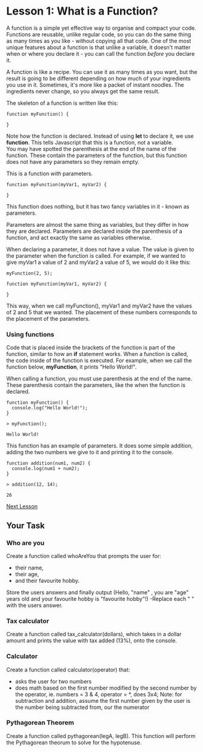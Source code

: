 # Lesson 1: What is a Function?

A function is a simple yet effective way to organise and compact your code. Functions are reusable, unlike regular code, so you can do the same thing as many times as you like - without copying all that code. One of the most unique features about a function is that unlike a variable, it doesn't matter when or where you declare it - you can call the function <i>before</i> you declare it.

A function is like a recipe. You can use it as many times as you want, but the result is going to be different depending on how much of your ingredients you use in it. Sometimes, it's more like a packet of instant noodles. The ingredients never change, so you always get the same result.

The skeleton of a function is written like this:

```JS
function myFunction() {

}
```

Note how the function is declared. Instead of using <b> let </b> to declare it, we use <b>function</b>. This tells Javascript that this is a function, not a variable. <br>
You may have spotted the parenthesis at the end of the name of the function. These contain the parameters of the function, but this function does not have any parameters so they remain empty.

This is a function <i>with</i> parameters.

```JS
function myFunction(myVar1, myVar2) {

}
```

This function does nothing, but it has two fancy variables in it - known as parameters.

Parameters are almost the same thing as variables, but they differ in how they are declared. Parameters are declared inside the parenthesis of a function, and act exactly the same as variables otherwise. 

When declaring a parameter, it does not have a value. The value is given to the parameter when the function is called. For example, if we wanted to give myVar1 a value of 2 and myVar2 a value of 5, we would do it like this:

```JS
myFunction(2, 5);

function myFunction(myVar1, myVar2) {

}
```

This way, when we call myFunction(), myVar1 and myVar2 have the values of 2 and 5 that we wanted. The placement of these numbers corresponds to the placement of the parameters.

### Using functions

Code that is placed inside the brackets of the function is part of the function, similar to how an <b>if</b> statement works. When a function is called, the code inside of the function is executed. For example, when we call the function below, <b>myFunction</b>, it prints "Hello World!".

When calling a function, you must use parenthesis at the end of the name. These parenthesis contain the parameters, like the when the function is declared.

```JS
function myFunction() {
  console.log("Hello World!");
}
```

```Output
> myFunction();

Hello World!
```

This function has an example of parameters. It does some simple addition, adding the two numbers we give to it and printing it to the console.

```JS
function addition(num1, num2) {
  console.log(num1 + num2);
}
```

```Output
> addition(12, 14);

26
```


[Next Lesson](lesson_2.md)


## Your Task 

### Who are you
Create a function called whoAreYou that prompts the user for:

- their name,
- their age,
- and their favourite hobby.

Store the users answers and finally output (Hello, "name" , you are "age" years old and your favourite hobby is "favourite hobby"!)
-Replace each " " with the users answer.

### Tax calculator
Create a function called tax_calculator(dollars), which takes in a dollar amount and prints the value with tax added (13%), onto the console. 

### Calculator 
Create a function called calculator(operator) that:
- asks the user for two numbers
- does math based on the first number modified by the second number by the operator, ie. numbers = 3 & 4, operator = *, does 3x4;
Note: for subtraction and addition, assume the first number given by the user is the number being subtracted from, our the numerator

### Pythagorean Theorem 
Create a function called pythagorean(legA, legB). This function will perform the Pythagorean theorum to solve for the hypotenuse.